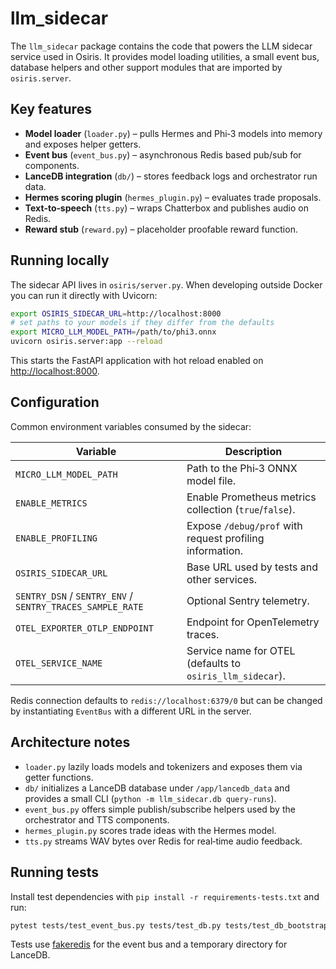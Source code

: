 # llm_sidecar

The `llm_sidecar` package contains the code that powers the LLM sidecar service used in Osiris. It provides model loading utilities, a small event bus, database helpers and other support modules that are imported by `osiris.server`.

## Key features

- **Model loader** (`loader.py`) – pulls Hermes and Phi‑3 models into memory and exposes helper getters.
- **Event bus** (`event_bus.py`) – asynchronous Redis based pub/sub for components.
- **LanceDB integration** (`db/`) – stores feedback logs and orchestrator run data.
- **Hermes scoring plugin** (`hermes_plugin.py`) – evaluates trade proposals.
- **Text‑to‑speech** (`tts.py`) – wraps Chatterbox and publishes audio on Redis.
- **Reward stub** (`reward.py`) – placeholder proofable reward function.

## Running locally

The sidecar API lives in `osiris/server.py`. When developing outside Docker you can run it directly with Uvicorn:

```bash
export OSIRIS_SIDECAR_URL=http://localhost:8000
# set paths to your models if they differ from the defaults
export MICRO_LLM_MODEL_PATH=/path/to/phi3.onnx
uvicorn osiris.server:app --reload
```

This starts the FastAPI application with hot reload enabled on <http://localhost:8000>.

## Configuration

Common environment variables consumed by the sidecar:

| Variable | Description |
| --- | --- |
| `MICRO_LLM_MODEL_PATH` | Path to the Phi‑3 ONNX model file. |
| `ENABLE_METRICS` | Enable Prometheus metrics collection (`true`/`false`). |
| `ENABLE_PROFILING` | Expose `/debug/prof` with request profiling information. |
| `OSIRIS_SIDECAR_URL` | Base URL used by tests and other services. |
| `SENTRY_DSN` / `SENTRY_ENV` / `SENTRY_TRACES_SAMPLE_RATE` | Optional Sentry telemetry. |
| `OTEL_EXPORTER_OTLP_ENDPOINT` | Endpoint for OpenTelemetry traces. |
| `OTEL_SERVICE_NAME` | Service name for OTEL (defaults to `osiris_llm_sidecar`). |

Redis connection defaults to `redis://localhost:6379/0` but can be changed by instantiating `EventBus` with a different URL in the server.

## Architecture notes

- `loader.py` lazily loads models and tokenizers and exposes them via getter functions.
- `db/` initializes a LanceDB database under `/app/lancedb_data` and provides a small CLI (`python -m llm_sidecar.db query-runs`).
- `event_bus.py` offers simple publish/subscribe helpers used by the orchestrator and TTS components.
- `hermes_plugin.py` scores trade ideas with the Hermes model.
- `tts.py` streams WAV bytes over Redis for real‑time audio feedback.

## Running tests

Install test dependencies with `pip install -r requirements-tests.txt` and run:

```bash
pytest tests/test_event_bus.py tests/test_db.py tests/test_db_bootstrap.py
```

Tests use [fakeredis](https://github.com/cunla/fakeredis-py) for the event bus and a temporary directory for LanceDB.

